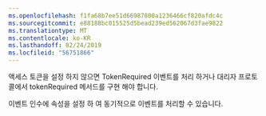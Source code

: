 ```yaml
---
ms.openlocfilehash: f1fa68b7ee51d66987800a1236466cf820afdc4c
ms.sourcegitcommit: e88188bc015525d5bead239ed562067d3fae9822
ms.translationtype: MT
ms.contentlocale: ko-KR
ms.lasthandoff: 02/24/2019
ms.locfileid: "56751866"
---
```

액세스 토큰을 설정 하지 않으면 TokenRequired 이벤트를 처리 하거나 대리자 프로토콜에서 tokenRequired 메서드를 구현 해야 합니다.

이벤트 인수에 속성을 설정 하 여 동기적으로 이벤트를 처리할 수 있습니다.
